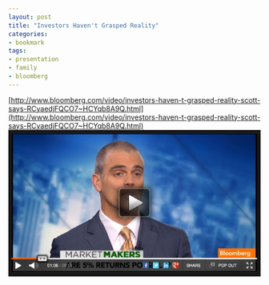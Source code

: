 ```yaml
---
layout: post
title: "Investors Haven't Grasped Reality"
categories:
- bookmark
tags:
- presentation
- family
- bloomberg
---
```

[http://www.bloomberg.com/video/investors-haven-t-grasped-reality-scott-says-RCyaedjFQCO7~HCYqb8A9Q.html](http://www.bloomberg.com/video/investors-haven-t-grasped-reality-scott-says-RCyaedjFQCO7~HCYqb8A9Q.html)
![Investors Haven't Grasped Reality](/images/posts/reality-scott.png)
